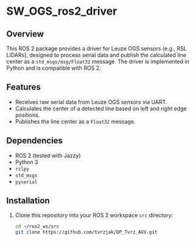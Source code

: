 # SW_OGS_ros2_driver

## Overview
This ROS 2 package provides a driver for Leuze OGS sensors (e.g., RSL LIDARs), designed to process serial data and publish the calculated line center as a `std_msgs/msg/Float32` message. The driver is implemented in Python and is compatible with ROS 2.

## Features
- Receives raw serial data from Leuze OGS sensors via UART.
- Calculates the center of a detected line based on left and right edge positions.
- Publishes the line center as a `Float32` message.

## Dependencies
- ROS 2 (tested with Jazzy)
- Python 3
- `rclpy`
- `std_msgs`
- `pyserial`

## Installation
1. Clone this repository into your ROS 2 workspace `src` directory:
   ```bash
   cd ~/ros2_ws/src
   git clone https://github.com/tvrzjak/DP_Tvrz_AGV.git




